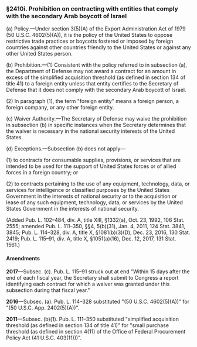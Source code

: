### §2410i. Prohibition on contracting with entities that comply with the secondary Arab boycott of Israel ###

(a) Policy.—Under section 3(5)(A) of the Export Administration Act of 1979 (50 U.S.C. 4602(5)(A)), it is the policy of the United States to oppose restrictive trade practices or boycotts fostered or imposed by foreign countries against other countries friendly to the United States or against any other United States person.

(b) Prohibition.—(1) Consistent with the policy referred to in subsection (a), the Department of Defense may not award a contract for an amount in excess of the simplified acquisition threshold (as defined in section 134 of title 41) to a foreign entity unless that entity certifies to the Secretary of Defense that it does not comply with the secondary Arab boycott of Israel.

(2) In paragraph (1), the term "foreign entity" means a foreign person, a foreign company, or any other foreign entity.

(c) Waiver Authority.—The Secretary of Defense may waive the prohibition in subsection (b) in specific instances when the Secretary determines that the waiver is necessary in the national security interests of the United States.

(d) Exceptions.—Subsection (b) does not apply—

(1) to contracts for consumable supplies, provisions, or services that are intended to be used for the support of United States forces or of allied forces in a foreign country; or

(2) to contracts pertaining to the use of any equipment, technology, data, or services for intelligence or classified purposes by the United States Government in the interests of national security or to the acquisition or lease of any such equipment, technology, data, or services by the United States Government in the interests of national security.

(Added Pub. L. 102–484, div. A, title XIII, §1332(a), Oct. 23, 1992, 106 Stat. 2555; amended Pub. L. 111–350, §§4, 5(b)(31), Jan. 4, 2011, 124 Stat. 3841, 3845; Pub. L. 114–328, div. A, title X, §1081(b)(3)(D), Dec. 23, 2016, 130 Stat. 2419; Pub. L. 115–91, div. A, title X, §1051(a)(16), Dec. 12, 2017, 131 Stat. 1561.)

#### Amendments ####

**2017**—Subsec. (c). Pub. L. 115–91 struck out at end "Within 15 days after the end of each fiscal year, the Secretary shall submit to Congress a report identifying each contract for which a waiver was granted under this subsection during that fiscal year."

**2016**—Subsec. (a). Pub. L. 114–328 substituted "(50 U.S.C. 4602(5)(A))" for "(50 U.S.C. App. 2402(5)(A))".

**2011**—Subsec. (b)(1). Pub. L. 111–350 substituted "simplified acquisition threshold (as defined in section 134 of title 41)" for "small purchase threshold (as defined in section 4(11) of the Office of Federal Procurement Policy Act (41 U.S.C. 403(11)))".